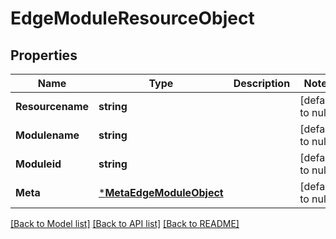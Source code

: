 # EdgeModuleResourceObject

## Properties
Name | Type | Description | Notes
------------ | ------------- | ------------- | -------------
**Resourcename** | **string** |  | [default to null]
**Modulename** | **string** |  | [default to null]
**Moduleid** | **string** |  | [default to null]
**Meta** | [***MetaEdgeModuleObject**](_metaEdgeModuleObject.md) |  | [default to null]

[[Back to Model list]](../README.md#documentation-for-models) [[Back to API list]](../README.md#documentation-for-api-endpoints) [[Back to README]](../README.md)


